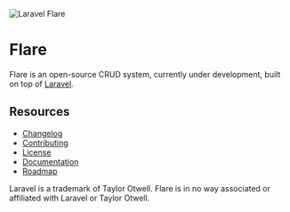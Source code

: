 ![Laravel Flare](https://raw.githubusercontent.com/laravelflare/flare/master/docs/logo.png)

# Flare
Flare is an open-source CRUD system, currently under development, built on top of [Laravel](https://github.com/laravel/laravel).



## Resources

- [Changelog](CHANGELOG.md)
- [Contributing](CONTRIBUTING.md)
- [License](LICENSE.md)
- [Documentation](https://raw.githubusercontent.com/laravelflare/flare/master/docs/0-DOCUMENTATION.md)
- [Roadmap](ROADMAP.md)




Laravel is a trademark of Taylor Otwell.
Flare is in no way associated or affiliated with Laravel or Taylor Otwell.